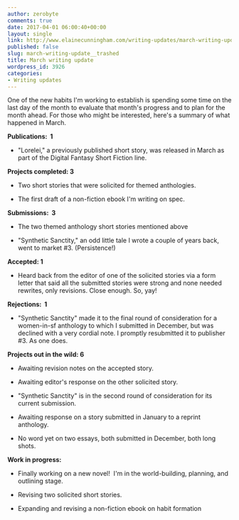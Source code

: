 ```yaml
---
author: zerobyte
comments: true
date: 2017-04-01 06:00:40+00:00
layout: single
link: http://www.elainecunningham.com/writing-updates/march-writing-update__trashed/
published: false
slug: march-writing-update__trashed
title: March writing update
wordpress_id: 3926
categories:
- Writing updates
---
```


One of the new habits I'm working to establish is spending some time on the last day of the month to evaluate that month's progress and to plan for the month ahead. For those who might be interested, here's a summary of what happened in March.

**Publications:  1**



 	
  * "Lorelei," a previously published short story, was released in March as part of the Digital Fantasy Short Fiction line.


**Projects completed: 3**



 	
  * Two short stories that were solicited for themed anthologies.

 	
  * The first draft of a non-fiction ebook I'm writing on spec.


**Submissions:  3**



 	
  * The two themed anthology short stories mentioned above

 	
  * "Synthetic Sanctity," an odd little tale I wrote a couple of years back, went to market #3. (Persistence!)


**Accepted: 1**



 	
  * Heard back from the editor of one of the solicited stories via a form letter that said all the submitted stories were strong and none needed rewrites, only revisions. Close enough. So, yay!


**Rejections:  1**



 	
  * "Synthetic Sanctity" made it to the final round of consideration for a women-in-sf anthology to which I submitted in December, but was declined with a very cordial note. I promptly resubmitted it to publisher #3. As one does.


**Projects out in the wild: 6**



 	
  * Awaiting revision notes on the accepted story.

 	
  * Awaiting editor's response on the other solicited story.

 	
  * "Synthetic Sanctity" is in the second round of consideration for its current submission.

 	
  * Awaiting response on a story submitted in January to a reprint anthology.

 	
  * No word yet on two essays, both submitted in December, both long shots.


**Work in progress:**



 	
  * Finally working on a new novel!  I'm in the world-building, planning, and outlining stage.

 	
  * Revising two solicited short stories.

 	
  * Expanding and revising a non-fiction ebook on habit formation


